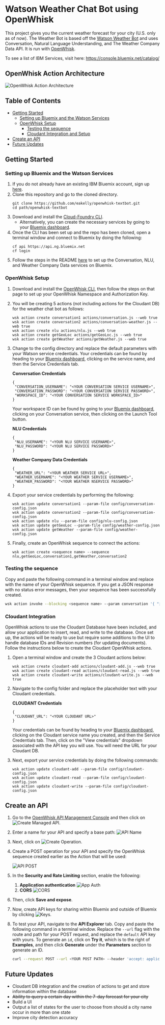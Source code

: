 # Watson Weather Chat Bot using OpenWhisk

This project gives you the current weather forecast for your city (U.S. only as of now). The Weather Bot is based off the [Watson Weather Bot](https://github.com/watson-developer-cloud/text-bot) and uses Conversation, Natural Language Understanding, and The Weather Company Data API. It is run with [OpenWhisk](https://console.bluemix.net/openwhisk/).

To see a list of IBM Services, visit here: https://console.bluemix.net/catalog/

## OpenWhisk Action Architecture
![**OpenWhisk Action Architecture**](readme_images/openwhiskflow.png)

## Table of Contents
 - [Getting Started](#getting-started)
   - [Setting up Bluemix and the Watson Services](#setting-up-bluemix-and-the-watson-services)
   - [OpenWhisk Setup](#openwhisk-setup)
     - [Testing the sequence](#testing-the-sequence)
     - [Cloudant Integration and Setup](#integrating-cloudant)
 - [Create an API](#create-an-api)
 - [Future Updates](#future-updates)

## Getting Started

### Setting up Bluemix and the Watson Services

1. If you do not already have an existing IBM Bluemix account, sign up [here](https://bluemix.net/).
2. Clone this repository and go to the cloned directory.
   ```none
   git clone https://github.com/eakelly/openwhisk-textbot.git
   cd path/openwhisk-textbot
   ```
3. Download and install the [Cloud-Foundry CLI](https://github.com/cloudfoundry/cli).
   * Alternatively, you can create the necessary services by going to your [Bluemix dashboard](https://console.bluemix.net/dashboard/).
4. Once the CLI has been set up and the repo has been cloned, open a terminal window and connect to Bluemix by doing the following:
   ```none
   cf api https://api.ng.bluemix.net
   cf login
   ```
5. Follow the steps in the README [here](https://github.com/watson-developer-cloud/text-bot) to set up the Conversation, NLU, and Weather Company Data services on Bluemix.

### OpenWhisk Setup

1. Download and install the [OpenWhisk CLI](https://console.bluemix.net/openwhisk/learn/cli), then follow the steps on that page to set up your OpenWhisk Namespace and Authorization Key.

2. You will be creating 5 actions (not including actions for the Cloudant DB) for the weather chat bot as follows:
   ```none
   wsk action create conversation1 actions/conversation.js --web true
   wsk action create conversation2 actions/conversation-weather.js --web true
   wsk action create nlu actions/nlu.js --web true
   wsk action create getGeoLoc actions/getGeoLoc.js --web true
   wsk action create getWeather actions/getWeather.js --web true
   ```
3. Change to the config directory and replace the default parameters with your Watson service credentials. Your credentials can be found by heading to your [Bluemix dashboard](https://console.bluemix.net/dashboard/apps), clicking on the service name, and then the Service Credentials tab.

   **Conversation Credentials**
   ```none
   {
    "CONVERSATION_USERNAME": "<YOUR CONVERSATION SERVICE USERNAME>",
    "CONVERSATION_PASSWORD": "<YOUR CONVERSATION SERVICE PASSWORD>",
    "WORKSPACE_ID": "<YOUR CONVERSATION SERVICE WORKSPACE_ID>"
   }
   ```
   Your workspace ID can be found by going to your [Bluemix dashboard](https://console.bluemix.net/dashboard/apps), clicking on your Conversation service,
   then clicking on the Launch Tool button.

   **NLU Credentials**
   ```none
   {
    "NLU_USERNAME": "<YOUR NLU SERVICE USERNAME>",
    "NLU_PASSWORD": "<YOUR NLU SERVICE PASSWORD>"
   }
   ```
   **Weather Company Data Credentials**
   ```none
   {
    "WEATHER_URL": "<YOUR WEATHER SERVICE URL>",
    "WEATHER_USERNAME": "<YOUR WEATHER SERVICE USERNAME>",
    "WEATHER_PASSWORD": "<YOUR WEATHER NSERVICE PASSWORD>"
   }
   ```
4. Export your service credentials by performing the following:
   ```none
   wsk action update conversation1 --param-file config/conversation-config.json
   wsk action update conversation2 --param-file config/conversation-config.json
   wsk action update nlu --param-file config/nlu-config.json
   wsk action update getGeoLoc --param-file config/weather-config.json
   wsk action update getWeather --param-file config/weather-config.json
   ```
5. Finally, create an OpenWhisk sequence to connect the actions:
   ```none
   wsk action create <sequence name> --sequence nlu,getGeoLoc,conversation1,getWeather,conversation2
   ```

### Testing the sequence

Copy and paste the following command in a terminal window and replace <sequence name> with the name of your OpenWhisk sequence. If you get a JSON response with no status error messages, then your sequence has been successfully created.

  ```bash
  wsk action invoke --blocking <sequence name> --param conversation '{ "input": { "text": "Hello", "language": "en" }, "context": {} }'
  ```
  
### Cloudant Integration

OpenWhisk actions to use the Cloudant Database have been included, and allow your application to insert, read, and write to the database. Once set up, the actions will be ready to use but require some additions to the UI to handle database IDs and Revision numbers (for updating documents). Follow the instructions below to create the Cloudant OpenWhisk actions.

1. Open a terminal window and create the 3 Cloudant actions below:
   ```none
   wsk action create cloudant-add actions/cloudant-add.js --web true
   wsk action create cloudant-read actions/cloudant-read.js --web true
   wsk action create cloudant-write actions/cloudant-write.js --web true
   ```
2. Navigate to the config folder and replace the placeholder text with your Cloudant credentials. 

   **CLOUDANT Credentials**
   ```none
   {
    "CLOUDANT_URL": "<YOUR CLOUDANT URL>"
   }
   ```
   Your credentials can be found by heading to your [Bluemix dashboard](https://console.bluemix.net/dashboard/apps), clicking on the Cloudant service name you created, and then the Service Credentials tab. Then, click on the "View credentials" dropdown
   associated with the API key you will use. You will need the URL for your Cloudant DB.

3. Next, export your service credentials by doing the following commands:
   ```none
   wsk action update cloudant-add --param-file config/cloudant-config.json
   wsk action update cloudant-read --param-file config/cloudant-config.json
   wsk action update cloudant-write --param-file config/cloudant-config.json
   ```

## Create an API

1. Go to the [OpenWhisk API Management Console](https://console.bluemix.net/openwhisk/) and then click on ![Create Managed API](readme_images/createapibutton.png).
2. Enter a name for your API and specify a base path:
   ![API Name](readme_images/nameapi.png)
3. Next, click on ![Create Operation](readme_images/createopbutton.png).
4. Create a POST operation for your API and specify the OpenWhisk sequence created earlier as the Action that will be used:

   ![API POST](readme_images/opcreate.png)
5. In the **Security and Rate Limiting** section, enable the following:
   1. **Application authentication**
   ![App Auth](readme_images/appauth.png)
   2. **CORS**
   ![CORS](readme_images/cors.png)
6. Then, click **Save and expose**.
7. Now, create API keys for sharing within Bluemix and outside of Bluemix by clicking ![Keys](readme_images/createkey.png).
8. To test your API, navigate to the **API Explorer** tab. Copy and paste the following command in a terminal window. Replace the ```--url``` flag with the route and path for your POST request, and replace the ```default``` API key with yours. To generate an ```id```, click on **Try it**, which is to the right of **Examples**, and then click **Generate** under the **Parameters** section to generate an ID.
   ```bash
   curl --request POST --url <YOUR POST PATH> --header 'accept: application/json' --header 'content-type: application/json' --header 'x-ibm-client-key: <YOUR API KEY>' --data '{"id":<GENERATED ID>, "conversation": { "input": { "text": "Hello", "language": "en"}, "context": {}}}'
   ```

## Future Updates
* Cloudant DB integration and the creation of actions to get and store information within the database
* ~~Ability to query a certain day within the 7-day forecast for your city~~
* Build a UI
* Output a list of states for the user to choose from should a city name occur in more than one state
* Improve city detection accuracy